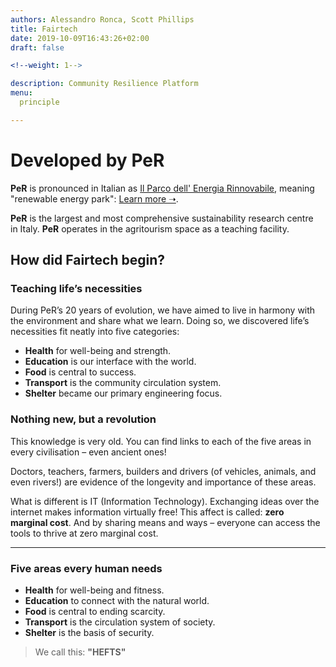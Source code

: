 ```yaml
---
authors: Alessandro Ronca, Scott Phillips
title: Fairtech
date: 2019-10-09T16:43:26+02:00
draft: false

<!--weight: 1-->

description: Community Resilience Platform
menu:
  principle

---
```


# Developed by **PeR**

**PeR** is pronounced in Italian as [Il Parco dell' Energia Rinnovabile](https://per.umbria.it), meaning "renewable energy park": [Learn more &#x279D;](https://inspiredlabs.co.uk/per.umbria.it/en/).

**PeR** is the largest and most comprehensive sustainability research centre in&nbsp;Italy. **PeR** operates in the agritourism space as a teaching&nbsp;facility.


## How did Fairtech begin?

### Teaching life’s necessities

During PeR’s 20 years of evolution, we have aimed to live in harmony with the environment and share what we&nbsp;learn. Doing so, we discovered life’s necessities fit neatly into five&nbsp;categories:

- **Health** for well-being and&nbsp;strength.
- **Education** is our interface with the&nbsp;world.
- **Food** is central to&nbsp;success.
- **Transport** is the&nbsp;community circulation&nbsp;system.<!--for strength and stability.-->
- **Shelter** became our primary engineering&nbsp;focus.

### Nothing new, but a revolution

This knowledge is very old. You can find links to each of the five areas in every civilisation – even ancient&nbsp;ones! 

Doctors, teachers, farmers, builders and drivers (of vehicles, animals, <!--like horses and --> and even&nbsp;rivers!)  are evidence of the longevity and importance of these&nbsp;areas.

<!--
Doctor. 👩‍⚕️ 
Teacher.👩‍🏫 
Farmer. 👨‍🌾 
Pedaler. 🚴‍♀️ mechanic.👨‍🔧 driver. 🐎 even driving the river!
Builder. 👷‍♂️
-->

What is different is IT (Information&nbsp;Technology). Exchanging ideas over the internet makes information virtually&nbsp;free! This affect is called: **zero marginal&nbsp;cost**. And by sharing means and&nbsp;ways – everyone can access the tools to thrive at zero marginal&nbsp;cost.

<hr/>

<!--### Five areas for any stable society:-->

### Five areas every human&nbsp;needs

- **Health** for <!--community -->well-being and&nbsp;fitness.
- **Education** to connect<!-- scientifically--> with the natural world.
- **Food** is central to ending scarcity.
- **Transport** is the circulation system of society.<!--for strength and stability.-->
- **Shelter** is the basis of security.

<!-- Remember this easily with **"HEFTS"**-->
> We call this<!-- acronym-->: **"HEFTS"**
